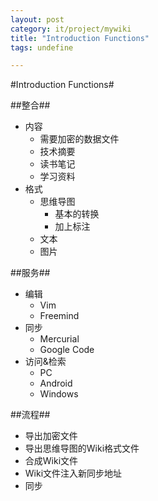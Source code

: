 ```yaml
---
layout: post
category: it/project/mywiki
title: "Introduction Functions"
tags: undefine

---
```

#Introduction Functions#



##整合##
* 内容
  * 需要加密的数据文件
  * 技术摘要
  * 读书笔记
  * 学习资料
* 格式
  * 思维导图
    * 基本的转换
    * 加上标注
  * 文本
  * 图片



##服务##
* 编辑
  * Vim
  * Freemind
* 同步
  * Mercurial
  * Google Code
* 访问&检索
  * PC
  * Android
  * Windows



##流程##
* 导出加密文件
* 导出思维导图的Wiki格式文件
* 合成Wiki文件
* Wiki文件注入新同步地址
* 同步
